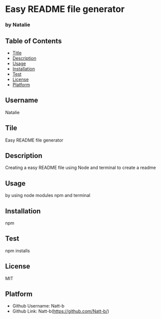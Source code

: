 # Easy README file generator
    
  ### by Natalie

## Table of Contents
- [Title](##Title)
- [Description](#Description)
- [Usage](#Usage)
- [Installation](#Installation)
- [Test](#Test)
- [License](#License)
- [Platform](#Platform)

## Username
Natalie

## Tile
Easy README file generator

## Description
Creating a easy README file using Node and terminal to create a readme

## Usage
by using node modules npm and terminal

## Installation 
npm

## Test
npm installs 

## License
MIT

## Platform
- Github Username: Natt-b
- Github Link: Natt-b(https://github.com/Natt-b/)
   


